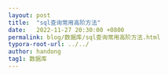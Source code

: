 ```yaml
---
layout: post
title:  "sql查询常用高阶方法"
date:   2022-11-27 20:30:00 +0800
permalink: blog/数据库/sql查询常用高阶方法.html
typora-root-url: ../../
author: handong
tag1: 数据库
---
```


